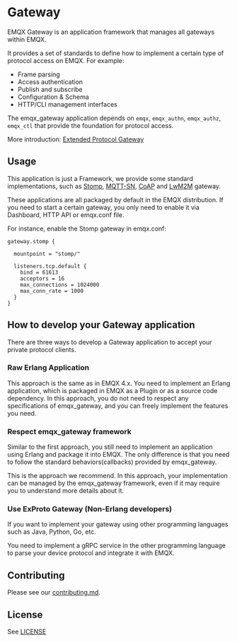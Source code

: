 # Gateway

EMQX Gateway is an application framework that manages all gateways within EMQX.

It provides a set of standards to define how to implement a certain type of
protocol access on EMQX. For example:

- Frame parsing
- Access authentication
- Publish and subscribe
- Configuration & Schema
- HTTP/CLI management interfaces

The emqx_gateway application depends on `emqx`, `emqx_authn`, `emqx_authz`, `emqx_ctl` that
provide the foundation for protocol access.

More introduction: [Extended Protocol Gateway](https://www.emqx.io/docs/en/v5.0/gateway/gateway.html)

## Usage

This application is just a Framework, we provide some standard implementations,
such as [Stomp](../emqx_stomp/README.md), [MQTT-SN](../emqx_mqttsn/README.md),
[CoAP](../emqx_coap/README.md) and [LwM2M](../emqx_lwm2m/README.md) gateway.

These applications are all packaged by default in the EMQX distribution. If you
need to start a certain gateway, you only need to enable it via
Dashboard, HTTP API or emqx.conf file.

For instance, enable the Stomp gateway in emqx.conf:
```hocon
gateway.stomp {

  mountpoint = "stomp/"

  listeners.tcp.default {
    bind = 61613
    acceptors = 16
    max_connections = 1024000
    max_conn_rate = 1000
  }
}
```

## How to develop your Gateway application

There are three ways to develop a Gateway application to accept your private protocol
clients.

### Raw Erlang Application

This approach is the same as in EMQX 4.x. You need to implement an Erlang application,
which is packaged in EMQX as a Plugin or as a source code dependency.
In this approach, you do not need to respect any specifications of emqx_gateway,
and you can freely implement the features you need.


### Respect emqx_gateway framework

Similar to the first approach, you still need to implement an application using Erlang
and package it into EMQX.
The only difference is that you need to follow the standard behaviors(callbacks) provided
by emqx_gateway.

This is the approach we recommend. In this approach, your implementation can be managed
by the emqx_gateway framework, even if it may require you to understand more details about it.


### Use ExProto Gateway (Non-Erlang developers)

If you want to implement your gateway using other programming languages such as
Java, Python, Go, etc.

You need to implement a gRPC service in the other programming language to parse
your device protocol and integrate it with EMQX.


## Contributing

Please see our [contributing.md](../../CONTRIBUTING.md).

## License

See [LICENSE](../../APL.txt)
